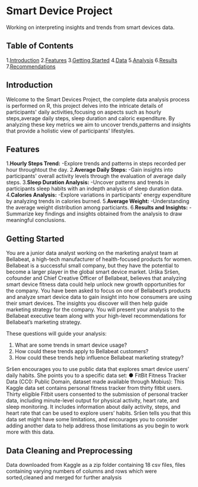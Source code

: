 # Smart Device Project
Working on interpreting insights and trends from smart devices data.

## Table of Contents
1.[Introduction](#introduction)
2.[Features](#features)
3.[Getting Started](#getting-started)
4.[Data](#data)
5.[Analysis](#analysis)
6.[Results](#results)
7.[Recommendations](#recommendations)

##  Introduction
Welcome to the Smart Devices Project, the complete data analysis process is performed on R, this project delves into the intricate details of participants' daily activities,focusing on aspects such as hourly steps,average daily steps, sleep duration and caloric expenditure. By analyzing these key metrics we aim to uncover trends,patterns and insights that provide a holistic view of participants' lifestyles.

## Features
1.**Hourly Steps Trend:**
-Explore trends and patterns in steps recorded per hour throughtout the day.
2.**Average Daily Steps:**
-Gain insights into participants' overall activity levels through the evaluation of average daily steps.
3.**Sleep Duration Analysis:**
-Uncover patterns and trends in participants sleep habits with an indepth analysis of sleep duration data.
4.**Calories Analysis:**
-Explore variations in participants' energy expenditure by analyzing trends in calories burned.
5.**Average Weight:**
-Understanding the average weight distribution among particiants.
6.**Results and Insights:**
-Summarize key findings and insights obtained from the analysis to draw meaningful conclusions.



## Getting Started

You are a junior data analyst working on the marketing analyst team at Bellabeat, a high-tech manufacturer of health-focused
products for women. Bellabeat is a successful small company, but they have the potential to become a larger player in the
global smart device market. Urška Sršen, cofounder and Chief Creative Officer of Bellabeat, believes that analyzing smart
device fitness data could help unlock new growth opportunities for the company. You have been asked to focus on one of
Bellabeat’s products and analyze smart device data to gain insight into how consumers are using their smart devices. The
insights you discover will then help guide marketing strategy for the company. You will present your analysis to the Bellabeat
executive team along with your high-level recommendations for Bellabeat’s marketing strategy.

These questions
will guide your analysis:
1. What are some trends in smart device usage?
2. How could these trends apply to Bellabeat customers?
3. How could these trends help influence Bellabeat marketing strategy?

Sršen encourages you to use public data that explores smart device users’ daily habits. She points you to a specific data set:
● FitBit Fitness Tracker Data (CC0: Public Domain, dataset made available through Mobius): This Kaggle data set
contains personal fitness tracker from thirty fitbit users. Thirty eligible Fitbit users consented to the submission of
personal tracker data, including minute-level output for physical activity, heart rate, and sleep monitoring. It includes
information about daily activity, steps, and heart rate that can be used to explore users’ habits.
Sršen tells you that this data set might have some limitations, and encourages you to consider adding another data to help
address those limitations as you begin to work more with this data.

## Data Cleaning and Preprocessing
Data downloaded from Kaggle as a zip folder containing 18 csv files, files containing varying numbers of columns and rows which were sorted,cleaned and merged for further analysis

##
